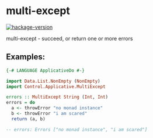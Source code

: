 # multi-except

[![hackage-version](https://img.shields.io/hackage/v/multi-except?color=purple)](https://hackage.haskell.org/package/multi-except-0.1.1.0)

multi-except - succeed, or return one or more errors

## Examples:

```haskell
{-# LANGUAGE ApplicativeDo #-}

import Data.List.NonEmpty (NonEmpty)
import Control.Applicative.MultiExcept

errors :: MultiExcept String (Int, Int)
errors = do
  a <- throwError "no monad instance"
  b <- throwError "i am scared"
  return (a, b)

-- errors: Errors ["no monad instance", "i am scared"]
```

